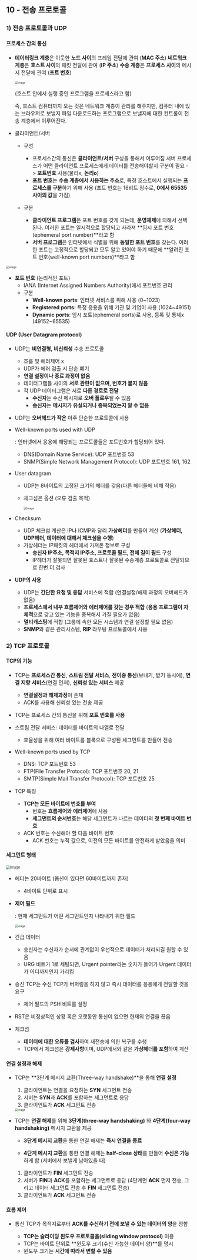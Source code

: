 ## 10 - 전송 프로토콜

### 1) 전송 프로토콜과 UDP

#### 프로세스 간의 통신

- **데이터링크 계층**은 이웃한 **노드 사이**의 프레임 전달에 관여 (**MAC 주소**)
  **네트워크 계층**은 **호스트 사이**의 패킷 전달에 관여 (**IP 주소**)
  **수송 계층**은 **프로세스 사이**의 메시지 전달에 관여 (**포트 번호**)

  <img src="https://user-images.githubusercontent.com/70627979/150261784-cd726dbc-fc3b-44f2-80a8-d9cb74f9d92f.png" alt="image" style="zoom: 50%;" />

  (호스트 안에서 실행 중인 프로그램을 프로세스라고 함)

  즉, 호스트 컴퓨터까지 오는 것은 네트워크 계층이 관리를 해주지만, 컴퓨터 내에 있는 브라우저로 보낼지 파일 다운로드하는 프로그램으로 보낼지에 대한 컨트롤이 전송 계층에서 이루어진다.

  

- 클라이언트/서버

  - 구성
    - 프로세스간의 통신은 **클라이언트/서버** 구성을 통해서 이루어짐
      서버 프로세스가 어떤 클라이언트 프로세스에게 데이터를 전송해야할지 구분이 필요 -> **포트번호** 사용(물리x, **논리o**)
    - **포트 번호**는 **수송 계층에서 사용하는 주소**로, 특정 호스트에서 실행되는 **프로세스를 구분**하기 위해 사용
      (포트 번호는 16비트 정수로, **0에서 65535 사이의 값**을 가짐)

  - 구분
    - **클라이언트 프로그램**은 포트 번호를 갖게 되는데, **운영체제**에 의해서 선택된다.
      이러한 포트는 일시적으로 할당되고 사라져 **임시 포트 번호(ephemeral port number)**라고 함
    - **서버 프로그램**은 인터넷에서 식별을 위해 **동일한 포트 번호**를 갖는다.
      이러한 포트는 고정적으로 할당되고 모두 알고 있어야 하기 때문에 **알려진 포트 번호(well-known port numbers)**라고 함

<img src="https://user-images.githubusercontent.com/70627979/150263626-c005fd95-71a5-4e3c-81cb-d1b11cb48050.png" alt="image" style="zoom:50%;" />

- **포트 번호** (논리적인 포트)
  - IANA (Internet Assigned Numbers Authority)에서 포트번호 관리
  - 구분
    - **Well-known ports**: 인터넷 서비스를 위해 사용 (0~1023)
    - **Registered ports:** 특정 응용을 위해 기관 및 기업이 사용 (1024~49151)
    - **Dynamic ports**: 임시 포트(ephemeral ports)로 사용, 등록 및 통제x (49152~65535)



#### UDP (User Datagram protocol)

- UDP는 **비연결형, 비신뢰성** 수송 프로토콜

  - 흐름 및 에러제어 x
  - UDP가 에러 검출 시 단순 폐기
  - **연결 설정이나 종료 과정이 없음**
  - 데이터그램들 사이의 **서로 관련이 없으며, 번호가 붙지 않음**
  - 각 UDP 데이터그램은 서로 **다른 경로로 전달**
    - **수신자**는 수신 메시지로 **오버 플로우**될 수 있음
    - **송신자**는 **메시지가 유실되거나 중복되었는지 알 수 없음**

- UDP는 **오버헤드가 작은** 아주 단순한 프로토콜에 사용

- Well-known ports used with UDP

  : 인터넷에서 응용에 해당되는 프로토콜들은 포트번호가 할당되어 있다.

  - DNS(Domain Name Service): UDP 포트번호 53
  - SNMP(Simple Network Management Protocol): UDP 포트번호 161, 162

- User datagram

  - UDP는 8바이트의 고정된 크기의 헤더를 갖음(다른 헤더들에 비해 작음)

  - 체크섬은 옵션 (오류 검출 목적)

    <img src="https://user-images.githubusercontent.com/70627979/150266204-c2ad8b93-7eee-4307-bec4-68dc930b0163.png" alt="image" style="zoom:50%;" />

- Checksum
  - UDP 체크섬 계산은 IP나 ICMP와 달리 **가상헤더**를 만들어 계산 
    (**가상헤더, UDP헤더, 데이터에 대해서 체크섬을 수행**)
  - 가상헤더는 IP패킷의 헤더에서 가져온 정보로 구성
    - **송신자 IP주소, 목적지 IP주소, 프로토콜 필드, 전체 길이 필드** 구성
    - IP헤더가 잘못되면 잘못된 호스트나 잘못된 수송계층 프로토콜로 전달되므로 한번 더 검사

- **UDP의 사용**
  - UDP는 **간단한 요청 및 응답** 서비스에 적합 (연결설정/해제 과정의 오버헤드가 없음)
  - **프로세스에서 내부 흐름제어와 에러제어를 갖는 경우 적합**
    (**응용 프로그램이 자체적**으로 갖고 있는 기능을 중복해서 가질 필요가 없음)
  - **멀티캐스팅**에 적합 (그룹에 속한 모든 시스템과 연결 설정할 필요 없음)
  - **SNMP**와 같은 관리시스템, **RIP** 라우팅 프로토콜에서 사용



### 2) TCP 프로토콜

#### TCP의 기능

- TCP는 **프로세스간 통신**, **스트림 전달 서비스**, **전이중 통신**(보내기, 받기 동시에), **연결 지향 서비스**(연결 먼저), **신뢰성 있는 서비스** 제공
  - **연결설정과 해제과정**이 존재
  - ACK를 사용해 신뢰성 있는 전송 제공
- TCP는 프로세스 간의 통신을 위해 **포트 번호를 사용**
- 스트림 전달 서비스: 데이터를 바이트의 나열로 전달
  - 효율성을 위해 여러 바이트를 블록으로 구성된 세그먼트를 만들어 전송
- Well-known ports used by TCP
  - DNS: TCP 포트번호 53
  - FTP(File Transfer Protocol): TCP 포트번호 20, 21
  - SMTP(Simple Mail Transfer Protocol): TCP 포트번호 25

- TCP 특징
  - **TCP는 모든 바이트에 번호를 부여**
    - 번호는 **흐름제어와 에러제어**에 사용
    - **세그먼트의 순서번호**는 해당 세그먼트가 나르는 데이터의 **첫 번째 바이트 번호**
  - ACK 번호는 수신해야 할 다음 바이트 번호
    - ACK 번호는 누적 값으로, 이전의 모든 바이트를 안전하게 받았음을 의미



#### 세그먼트 형태

<img src="https://user-images.githubusercontent.com/70627979/150277045-f4eb6c25-6fae-4700-acaa-c5f815a7ae78.png" alt="image" style="zoom:67%;" />

- 헤더는 20바이트 (옵션이 있다면 60바이트까지 존재)

  - 4바이트 단위로 표시

- **제어 필드**

  : 현재 세그먼트가 어떤 세그먼트인지 나타내기 위한 필드

  <img src="https://user-images.githubusercontent.com/70627979/150277565-f8aeca2b-99df-491f-9b63-1e2f9fc14958.png" alt="image" style="zoom:50%;" />

- 긴급 데이터

  - 송신자는 수신자가 순서에 관계없이 우선적으로 데이터가 처리되길 원할 수 있음
  - URG 비트가 1로 세팅되면, Urgent pointer라는 숫자가 들어가 Urgent 데이터가 어디까지인지 가리킴

- 송신 TCP는 수신 TCP가 버퍼링을 하지 않고 즉시 데이터를 응용에게 전달할 것을 요구

  - 제어 필드의 PSH 비트를 설정

- RST은 비정상적인 상황 혹은 오랫동안 통신이 없으면 현재의 연결을 끊음

- 체크섬
  - **데이터에 대한 오류를 검사**하여 재전송에 의한 복구를 수행
  - TCP에서 체크섬은 **강제사항**이며, UDP에서와 같은 **가상헤더를 포함**하여 계산



#### 연결 설정과 해제

- TCP는 **3단계 메시지 교환(Three-way handshake)**을 통해 **연결 설정**

  1. 클라이언트는 연결을 요청하는 **SYN** 세그먼트 전송
  2. 서버는 **SYN**과 **ACK**를 포함하는 세그먼트로 응답
  3. 클라이언트가 **ACK** 세그먼트 전송

  <img src="https://user-images.githubusercontent.com/70627979/150278605-4b15448b-4b83-4652-9cda-80402ac81401.png" alt="image" style="zoom:50%;" />

- TCP는 **연결 해제**를 위해 **3단계(three-way handshaking)** 와 **4단계(four-way handshaking)** 메시지 교환을 제공

  - **3단계 메시지 교환**을 통한 연결 해제는 **즉시 연결을 종료**

  - **4단계 메시지 교환**을 통한 연결 해제는 **half-close 상태**를 만들어 **수신은 가능**하게 함 (서버에서 보낼게 남아있을 때)

    

  1. 클라이언트가 **FIN** 세그먼트 전송
  2. 서버가 **FIN**과 **ACK**를 포함하는 세그먼트로 응답 
     (4단계면 **ACK** 먼저 전송, 그리고 데이터 세그먼트 전송 후 **FIN** 세그먼트 전송)
  3. 클라이언트가 **ACK** 세그먼트 전송



#### 흐름 제어

- 통신 TCP가 목적지로부터 **ACK를 수신하기 전에 보낼 수 있는 데이터의 양**을 정함

  - **TCP는 슬라이딩 윈도우 프로토콜을(sliding window protocol)** 이용
  - TCP는 바이트 단위로 **윈도우 크기(수신 가능한 데이터 양)**를 명시
  - 윈도우 크기는 **시간에 따라서 변할 수 있음**

  
